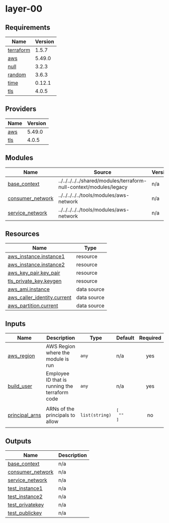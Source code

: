 # layer-00

<!-- BEGINNING OF PRE-COMMIT-TERRAFORM DOCS HOOK -->
## Requirements

| Name | Version |
|------|---------|
| <a name="requirement_terraform"></a> [terraform](#requirement\_terraform) | 1.5.7 |
| <a name="requirement_aws"></a> [aws](#requirement\_aws) | 5.49.0 |
| <a name="requirement_null"></a> [null](#requirement\_null) | 3.2.3 |
| <a name="requirement_random"></a> [random](#requirement\_random) | 3.6.3 |
| <a name="requirement_time"></a> [time](#requirement\_time) | 0.12.1 |
| <a name="requirement_tls"></a> [tls](#requirement\_tls) | 4.0.5 |

## Providers

| Name | Version |
|------|---------|
| <a name="provider_aws"></a> [aws](#provider\_aws) | 5.49.0 |
| <a name="provider_tls"></a> [tls](#provider\_tls) | 4.0.5 |

## Modules

| Name | Source | Version |
|------|--------|---------|
| <a name="module_base_context"></a> [base\_context](#module\_base\_context) | ../../../../../shared/modules/terraform-null-context/modules/legacy | n/a |
| <a name="module_consumer_network"></a> [consumer\_network](#module\_consumer\_network) | ../../../../../tools/modules/aws-network | n/a |
| <a name="module_service_network"></a> [service\_network](#module\_service\_network) | ../../../../../tools/modules/aws-network | n/a |

## Resources

| Name | Type |
|------|------|
| [aws_instance.instance1](https://registry.terraform.io/providers/hashicorp/aws/5.49.0/docs/resources/instance) | resource |
| [aws_instance.instance2](https://registry.terraform.io/providers/hashicorp/aws/5.49.0/docs/resources/instance) | resource |
| [aws_key_pair.key_pair](https://registry.terraform.io/providers/hashicorp/aws/5.49.0/docs/resources/key_pair) | resource |
| [tls_private_key.keygen](https://registry.terraform.io/providers/hashicorp/tls/4.0.5/docs/resources/private_key) | resource |
| [aws_ami.instance](https://registry.terraform.io/providers/hashicorp/aws/5.49.0/docs/data-sources/ami) | data source |
| [aws_caller_identity.current](https://registry.terraform.io/providers/hashicorp/aws/5.49.0/docs/data-sources/caller_identity) | data source |
| [aws_partition.current](https://registry.terraform.io/providers/hashicorp/aws/5.49.0/docs/data-sources/partition) | data source |

## Inputs

| Name | Description | Type | Default | Required |
|------|-------------|------|---------|:--------:|
| <a name="input_aws_region"></a> [aws\_region](#input\_aws\_region) | AWS Region where the module is run | `any` | n/a | yes |
| <a name="input_build_user"></a> [build\_user](#input\_build\_user) | Employee ID that is running the terraform code | `any` | n/a | yes |
| <a name="input_principal_arns"></a> [principal\_arns](#input\_principal\_arns) | ARNs of the principals to allow | `list(string)` | <pre>[<br/>  ""<br/>]</pre> | no |

## Outputs

| Name | Description |
|------|-------------|
| <a name="output_base_context"></a> [base\_context](#output\_base\_context) | n/a |
| <a name="output_consumer_network"></a> [consumer\_network](#output\_consumer\_network) | n/a |
| <a name="output_service_network"></a> [service\_network](#output\_service\_network) | n/a |
| <a name="output_test_instance1"></a> [test\_instance1](#output\_test\_instance1) | n/a |
| <a name="output_test_instance2"></a> [test\_instance2](#output\_test\_instance2) | n/a |
| <a name="output_test_privatekey"></a> [test\_privatekey](#output\_test\_privatekey) | n/a |
| <a name="output_test_publickey"></a> [test\_publickey](#output\_test\_publickey) | n/a |
<!-- END OF PRE-COMMIT-TERRAFORM DOCS HOOK -->
